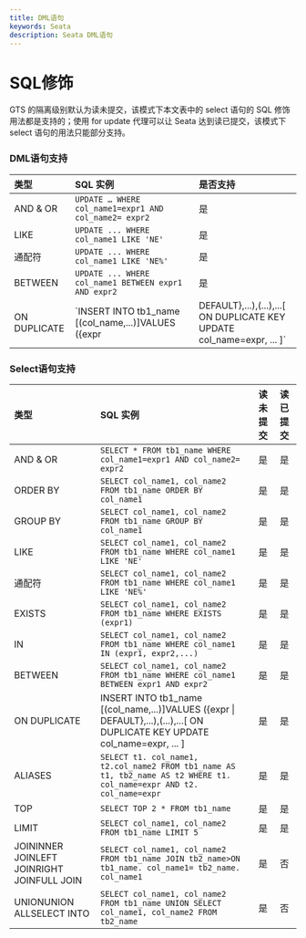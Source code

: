 ```yaml
---
title: DML语句
keywords: Seata
description: Seata DML语句
---
```


# SQL修饰

GTS 的隔离级别默认为读未提交，该模式下本文表中的 select 语句的 SQL 修饰用法都是支持的；使用 for update 代理可以让 Seata 达到读已提交，该模式下 select 语句的用法只能部分支持。

### DML语句支持

| 类型         | SQL 实例                                                     | 是否支持 |
| :----------- | :----------------------------------------------------------- | :------- |
| AND & OR     | `UPDATE … WHERE col_name1=expr1 AND col_name2= expr2`        | 是       |
| LIKE         | `UPDATE ... WHERE col_name1 LIKE 'NE'`                       | 是       |
| 通配符       | `UPDATE ... WHERE col_name1 LIKE 'NE%'`                      | 是       |
| BETWEEN      | `UPDATE ... WHERE col_name1 BETWEEN expr1 AND expr2`         | 是       |
| ON DUPLICATE | `INSERT INTO tb1_name [(col_name,...)]VALUES ({expr | DEFAULT},...),(...),...[ ON DUPLICATE KEY UPDATE col_name=expr, ... ]` | 是       |

### Select语句支持

| 类型                                       | SQL 实例                                                     | 读未提交 | 读已提交 |
| :----------------------------------------- | :----------------------------------------------------------- | :------- | :------- |
| AND & OR                                   | `SELECT * FROM tb1_name WHERE col_name1=expr1 AND col_name2= expr2` | 是       | 是       |
| ORDER BY                                   | `SELECT col_name1, col_name2 FROM tb1_name ORDER BY col_name1` | 是       | 是       |
| GROUP BY                                   | `SELECT col_name1, col_name2 FROM tb1_name GROUP BY col_name1` | 是       | 是       |
| LIKE                                       | `SELECT col_name1, col_name2 FROM tb1_name WHERE col_name1 LIKE 'NE'` | 是       | 是       |
| 通配符                                     | `SELECT col_name1, col_name2 FROM tb1_name WHERE col_name1 LIKE 'NE%'` | 是       | 是       |
| EXISTS                                     | `SELECT col_name1, col_name2 FROM tb1_name WHERE EXISTS (expr1)` | 是       | 是       |
| IN                                         | `SELECT col_name1, col_name2 FROM tb1_name WHERE col_name1 IN (expr1, expr2,...)` | 是       | 是       |
| BETWEEN                                    | `SELECT col_name1, col_name2 FROM tb1_name WHERE col_name1 BETWEEN expr1 AND expr2` | 是       | 是       |
| ON DUPLICATE                               | INSERT INTO tb1_name [(col_name,...)]VALUES ({expr \| DEFAULT},...),(...),...[ ON DUPLICATE KEY UPDATE col_name=expr, ... ] | 是       | 是       |
| ALIASES                                    | `SELECT t1. col_name1, t2.col_name2 FROM tb1_name AS t1, tb2_name AS t2 WHERE t1. col_name=expr AND t2. col_name=expr` | 是       | 是       |
| TOP                                        | `SELECT TOP 2 * FROM tb1_name`                               | 是       | 是       |
| LIMIT                                      | `SELECT col_name1, col_name2 FROM tb1_name LIMIT 5`          | 是       | 是       |
| JOININNER JOINLEFT JOINRIGHT JOINFULL JOIN | `SELECT col_name1, col_name2 FROM tb1_name JOIN tb2_name>ON tb1_name. col_name1= tb2_name. col_name1` | 是       | 否       |
| UNIONUNION ALLSELECT INTO                  | `SELECT col_name1, col_name2 FROM tb1_name UNION SELECT col_name1, col_name2 FROM tb2_name` | 是       | 否       |